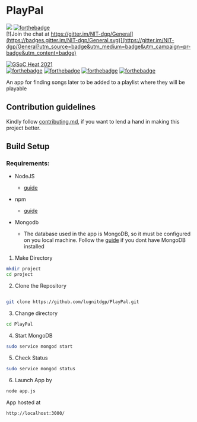 # PlayPal

![](https://github.com/lugnitdgp/PlayPal/blob/master/public/Demo.gif)
[![forthebadge](https://forthebadge.com/images/badges/made-with-javascript.svg)](https://forthebadge.com)
<br>
[![Join the chat at https://gitter.im/NIT-dgp/General](https://badges.gitter.im/NIT-dgp/General.svg)](https://gitter.im/NIT-dgp/General?utm_source=badge&utm_medium=badge&utm_campaign=pr-badge&utm_content=badge)

[![GSoC Heat 2021](https://img.shields.io/badge/GSOC%20HEAT-2021-orange)](https://nitdgpos.github.io/gsoc_heat)
<br>
[![forthebadge](https://forthebadge.com/images/badges/uses-html.svg)](https://forthebadge.com)
[![forthebadge](https://forthebadge.com/images/badges/uses-css.svg)](https://forthebadge.com)
[![forthebadge](https://forthebadge.com/images/badges/uses-js.svg)](https://forthebadge.com)
[![forthebadge](https://forthebadge.com/images/badges/uses-git.svg)](https://forthebadge.com)


An app for finding songs later to be added to a playlist where they will be playable

## Contribution guidelines
Kindly follow [contributing.md](contributing.md), if you want to lend a hand in making this project better.

## Build Setup

### Requirements:

* NodeJS
   - [guide](https://nodejs.org/en/download/)
 
* npm
   - [guide](https://docs.npmjs.com/cli/install)
 
* Mongodb
  - The database used in the app is MongoDB, so it must be configured on you local machine. Follow the [guide](https://docs.mongodb.com/manual/administration/install-on-linux/) if you dont have MongoDB installed



1. Make Directory 
```bash
mkdir project
cd project
```

2. Clone the Repository
```bash

git clone https://github.com/lugnitdgp/PlayPal.git
```
3. Change directory
```bash
cd PlayPal
```

4. Start MongoDB
```bash
sudo service mongod start
```
5. Check Status
```bash
sudo service mongod status
```

6. Launch App by
```bash
node app.js
```

App hosted at 
```bash
http://localhost:3000/
```

